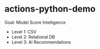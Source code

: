 # actions-python-demo

Goal: Model Score Intelligence

- Level 1: CSV
- Level 2: Relational DB
- Level 3: AI Recommendations